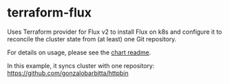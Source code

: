# terraform-flux
Uses Terraform provider for Flux v2 to install Flux on k8s and configure it to reconcile the cluster state from (at least) one Git repository.

For details on usage, please see the [chart readme](https://gitlab.bindg.com/gb43580/terraform-flux/modules/flux).

In this example, it syncs cluster with one repository: https://github.com/gonzalobarbitta/httpbin